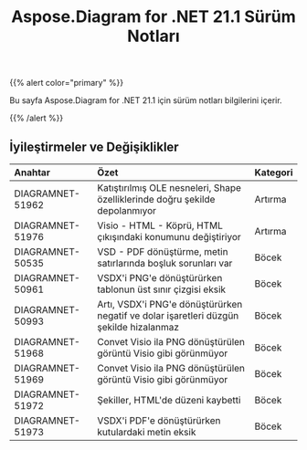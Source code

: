 ﻿---
title: Aspose.Diagram for .NET 21.1 Sürüm Notları
type: docs
weight: 12
url: /tr/net/aspose-diagram-for-net-21-1-release-notes/
---
{{% alert color="primary" %}} 

Bu sayfa Aspose.Diagram for .NET 21.1 için sürüm notları bilgilerini içerir.

{{% /alert %}} 
## **İyileştirmeler ve Değişiklikler**

|**Anahtar**|**Özet**|**Kategori**|
|:- |:- |:- |
|DIAGRAMNET-51962|Katıştırılmış OLE nesneleri, Shape özelliklerinde doğru şekilde depolanmıyor|Artırma|
|DIAGRAMNET-51976|Visio - HTML - Köprü, HTML çıkışındaki konumunu değiştiriyor|Artırma|
|DIAGRAMNET-50535|VSD - PDF dönüştürme, metin satırlarında boşluk sorunları var|Böcek|
|DIAGRAMNET-50961|VSDX'i PNG'e dönüştürürken tablonun üst sınır çizgisi eksik|Böcek|
|DIAGRAMNET-50993|Artı, VSDX'i PNG'e dönüştürürken negatif ve dolar işaretleri düzgün şekilde hizalanmaz|Böcek|
|DIAGRAMNET-51968|Convet Visio ila PNG dönüştürülen görüntü Visio gibi görünmüyor|Böcek|
|DIAGRAMNET-51969|Convet Visio ila PNG dönüştürülen görüntü Visio gibi görünmüyor|Böcek|
|DIAGRAMNET-51972|Şekiller, HTML'de düzeni kaybetti|Böcek|
|DIAGRAMNET-51973|VSDX'i PDF'e dönüştürürken kutulardaki metin eksik|Böcek|
